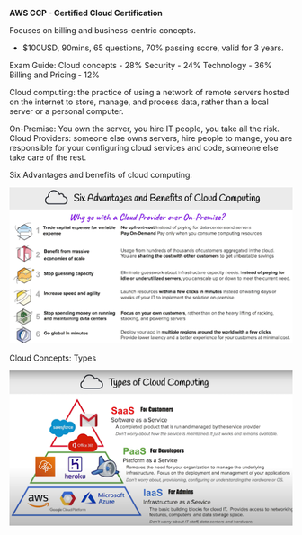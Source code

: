 **AWS CCP - Certified Cloud Certification**

Focuses on billing and business-centric concepts.

- $100USD, 90mins, 65 questions, 70% passing score, valid for 3 years.

Exam Guide: 
Cloud concepts - 28%
Security - 24%
Technology - 36%
Billing and Pricing - 12%

Cloud computing: the practice of using a network of remote servers hosted on the internet to store, manage, and process data, rather than a local server or a personal computer.

On-Premise: You own the server, you hire IT people, you take all the risk.
Cloud Providers: someone else owns servers, hire people to mange, you are responsible for your configuring cloud services and code, someone else take care of the rest.

Six Advantages and benefits of cloud computing:

![Advantages of Cloud](images/advantagesofcloud.png)

Cloud Concepts: Types

![Types of cloud](images/typesofcloud.png)